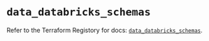# `data_databricks_schemas`

Refer to the Terraform Registory for docs: [`data_databricks_schemas`](https://registry.terraform.io/providers/databricks/databricks/1.29.0/docs/data-sources/schemas).
